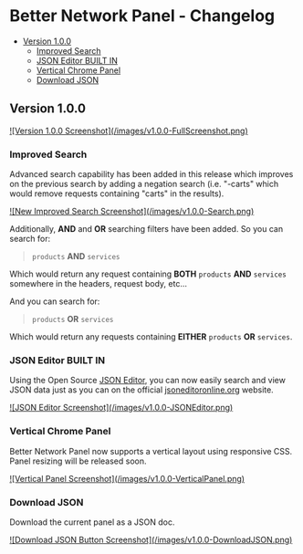 # Better Network Panel - Changelog <!-- omit in toc -->

- [Version 1.0.0](#version-100)
  - [Improved Search](#improved-search)
  - [JSON Editor BUILT IN](#json-editor-built-in)
  - [Vertical Chrome Panel](#vertical-chrome-panel)
  - [Download JSON](#download-json)

## Version 1.0.0

<a href="/images/v1.0.0-FullScreenshot.png" data-jbox-image="gallery">
    ![Version 1.0.0 Screenshot](/images/v1.0.0-FullScreenshot.png)
</a>

<a id="improved-search"></a>
### Improved Search

Advanced search capability has been added in this release which improves on the previous search by adding a negation search (i.e. "-carts" which would remove requests containing "carts" in the results).

<a href="/images/v1.0.0-Search.png" data-jbox-image="gallery">
    ![New Improved Search Screenshot](/images/v1.0.0-Search.png)
</a>


Additionally, **AND** and **OR** searching filters have been added.  So you can search for:

> `products` **AND** `services`

Which would return any request containing **BOTH** `products` **AND** `services` somewhere in the headers, request body, etc...
 
And you can search for:

> `products` **OR** `services`

Which would return any requests containing **EITHER** `products` **OR** `services`.

<a id="json-editor-built-in"></a>
### JSON Editor BUILT IN

Using the Open Source [JSON Editor](https://github.com/josdejong/jsoneditor), you can now easily search and view JSON data just as you can on the official [jsoneditoronline.org](https://jsoneditoronline.org) website.

<a href="/images/v1.0.0-JSONEditor.png" data-jbox-image="gallery">
    ![JSON Editor Screenshot](/images/v1.0.0-JSONEditor.png)
</a>

<a id="vertical-chrome-panel"></a>
### Vertical Chrome Panel

Better Network Panel now supports a vertical layout using responsive CSS.  Panel resizing will be released soon.

<a href="/images/v1.0.0-VerticalPanel.png" data-jbox-image="gallery">
    ![Vertical Panel Screenshot](/images/v1.0.0-VerticalPanel.png)
</a>

<a id="download-json"></a>
### Download JSON

Download the current panel as a JSON doc.

<a href="/images/v1.0.0-DownloadJSON.png" data-jbox-image="gallery">
    ![Download JSON Button Screenshot](/images/v1.0.0-DownloadJSON.png)
</a>
